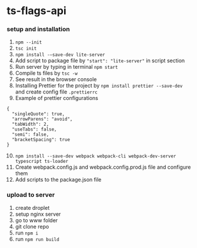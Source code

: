 # ts-flags-api

### setup and installation
1. `npm --init`
2. `tsc init`
3. `npm install -—save-dev lite-server`
4. Add script to package file by `"start": "lite-server"` in script section
5. Run server by typing in terminal `npm start`
6. Compile ts files by `tsc -w`
7. See result in the browser console
8. Installing Prettier for the project by `npm install prettier --save-dev` and create config file `.prettierrc`
9. Example of prettier configurations
```
{
  "singleQuote": true,
  "arrowParens": "avoid",
  "tabWidth": 2,
  "useTabs": false,
  "semi": false,
  "bracketSpacing": true
}
```
10. `npm install --save-dev webpack webpack-cli webpack-dev-server typescript ts-loader`
11. Create webpack.config.js and webpack.config.prod.js file and configure them
12. Add scripts to the package.json file

### upload to server
1. create droplet
2. setup nginx server
3. go to www folder
4. git clone repo
5. run `npm i`
6. run `npm run build`
